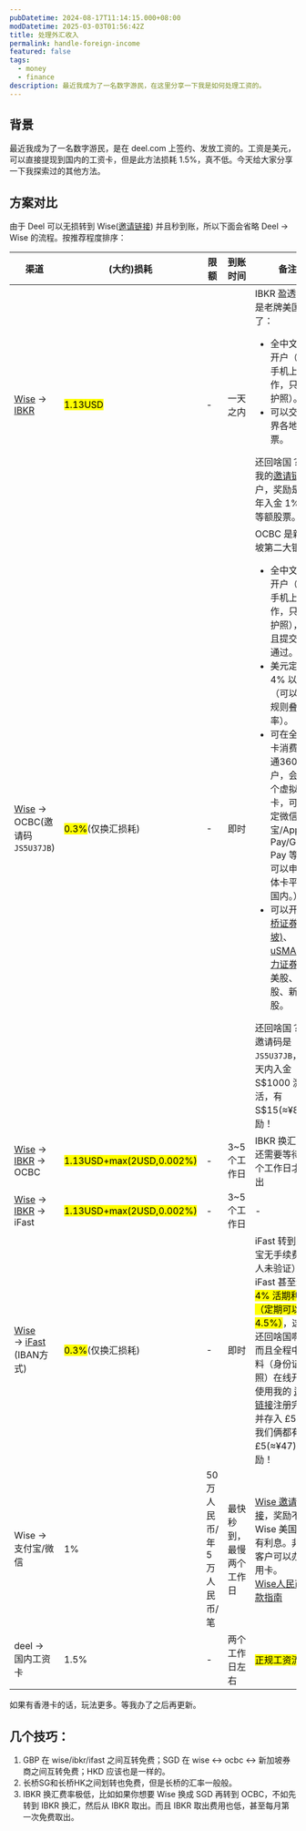 ```yaml
---
pubDatetime: 2024-08-17T11:14:15.000+08:00
modDatetime: 2025-03-03T01:56:42Z
title: 处理外汇收入
permalink: handle-foreign-income
featured: false
tags:
  - money
  - finance
description: 最近我成为了一名数字游民，在这里分享一下我是如何处理工资的。
---
```


## 背景

最近我成为了一名数字游民，是在 deel.com 上签约、发放工资的。工资是美元，可以直接提现到国内的工资卡，但是此方法损耗 1.5%，真不低。今天给大家分享一下我探索过的其他方法。

## 方案对比

由于 Deel 可以无损转到 Wise(<a href="https://wise.com/invite/dic/gpwpbk5">邀请链接</a>) 并且秒到账，所以下面会省略 Deel -> Wise 的流程。按推荐程度排序：

<table>
  <thead>
    <tr>
      <th>渠道</th>
      <th>(大约)损耗</th>
      <th>限额</th>
      <th>到账时间</th>
      <th>备注</th>
    </tr>
  </thead>
  <tbody>
    <tr>
      <td>
        <a href="https://wise.com/invite/dic/gpwpbk5">Wise</a>
        ->
        <a href="https://ibkr.com/referral/bowen379">IBKR</a>
      </td>
      <td><mark>1.13USD</mark></td>
      <td>-</td>
      <td>一天之内</td>
      <td>
        IBKR 盈透证券是老牌美国券商了：
        <ul>
          <li>
            全中文在线开户（需在手机上操作，只需要护照）。
          </li>
          <li>
            可以交易世界各地的股票。
          </li>
        </ul>
        还回啥国？通过我的<a href="https://ibkr.com/referral/bowen379">邀请链接</a>开户，奖励是第一年入金 1% 的等额股票。
      </td>
    </tr>
    <tr>
      <td><a href="https://wise.com/zh-cn/help/articles/2955298/%E4%BA%BA%E6%B0%91%E5%B8%81%E6%B1%87%E6%AC%BE%E6%8C%87%E5%8D%97">Wise</a> -> OCBC(邀请码<code>JS5U37JB</code>)</td>
      <td><mark>0.3%</mark>(仅换汇损耗)</td>
      <td>-</td>
      <td>即时</td>
      <td>
        OCBC 是新加坡第二大银行：
        <ul>
          <li>
            全中文在线开户（需在手机上操作，只需要护照），而且提交后秒通过。
          </li>
          <li>
            美元定期 4% 以上（可以根据规则叠加利率）。
          </li>
          <li>
            可在全球刷卡消费（开通360账户，会有一个虚拟借记卡，可以绑定微信/支付宝/Apple Pay/Google Pay 等，也可以申请实体卡平邮到国内。）
          </li>
          <li>
            可以开通<a href="https://activity.lbmkt.ing/pages/longbridge/7415/index.html?app_id=longbridge&org_id=1&channel=HM20240006&account_channel=lb&lang=zh-CN&invite-code=J2PQM7&utm_source=longbridge_app_share">长桥证券(新加坡)</a>、<a href="https://m.usmartsg.com/promo/overseas/bonus-dec.html?ICode=7lft&langType=1&Id=">uSMART 盈力证券</a>，炒美股、港股、新加坡股。
          </li>
        </ul>
        还回啥国？我的邀请码是<code>JS5U37JB</code>，30 天内入金 S$1000 激活，有 S$15(≈¥82) 奖励！
      </td>
    </tr>
    <tr>
      <td><a href="https://wise.com/invite/dic/gpwpbk5">Wise</a> -> <a href="https://ibkr.com/referral/bowen379">IBKR</a> -> OCBC
      </td>
      <td><mark>1.13USD+max(2USD,0.002%)</mark></td>
      <td>-</td>
      <td>3~5个工作日</td>
      <td>IBKR 换汇成功还需要等待 3 个工作日才能取出</td>
    </tr>
    <tr>
      <td><a href="https://wise.com/invite/dic/gpwpbk5">Wise</a> -> <a href="https://ibkr.com/referral/bowen379">IBKR</a> -> iFast
      </td>
      <td><mark>1.13USD+max(2USD,0.002%)</mark></td>
      <td>-</td>
      <td>3~5个工作日</td>
      <td>-</td>
    </tr>
    <tr>
      <td>
        <a href="https://wise.com/zh-cn/help/articles/2955298/%E4%BA%BA%E6%B0%91%E5%B8%81%E6%B1%87%E6%AC%BE%E6%8C%87%E5%8D%97">Wise</a><br> ->
        <a href="https://www.ifastgb.com/tellafriend/bowenz9247">iFast</a> (IBAN方式)
      </td>
      <td><mark>0.3%</mark>(仅换汇损耗)</td>
      <td>-</td>
      <td>即时</td>
      <td>
        iFast 转到支付宝无手续费（本人未验证）。<br>
        iFast 甚至还有 <mark>4% 活期利率（定期可以达到 4.5%）</mark>，这利率还回啥国啊！<br>
        而且全程中文资料（身份证或护照）在线开户，使用我的
        <a href="https://www.ifastgb.com/tellafriend/bowenz9247">邀请链接</a>注册完成后并存入 £500，我们俩都有 £5(≈¥47) 奖励！
      </td>
    </tr>
    <tr>
      <td>Wise -> 支付宝/微信</td>
      <td>1%</td>
      <td>50 万人民币/年<br>5 万人民币/笔</td>
      <td>最快秒到，最慢两个工作日</td>
      <td>
        <a href="https://wise.com/invite/dic/gpwpbk5">Wise 邀请链接</a>，奖励不详<br>
        Wise 美国客户有利息。非中国客户可以办张信用卡。<br>
        <a href="https://wise.com/zh-cn/help/articles/2955298/%E4%BA%BA%E6%B0%91%E5%B8%81%E6%B1%87%E6%AC%BE%E6%8C%87%E5%8D%97">Wise人民币汇款指南</a>
      </td>
    </tr>
    <tr>
      <td>deel -> 国内工资卡</td>
      <td>1.5%</td>
      <td>-</td>
      <td>两个工作日左右</td>
      <td><mark>正规工资流水</mark></td>
    </tr>
  </tbody>
</table>

如果有香港卡的话，玩法更多。等我办了之后再更新。

## 几个技巧：

1. GBP 在 wise/ibkr/ifast 之间互转免费；SGD 在 wise <-> ocbc <-> 新加坡券商之间互转免费；HKD 应该也是一样的。
2. 长桥SG和长桥HK之间划转也免费，但是长桥的汇率一般般。
3. IBKR 换汇费率极低，比如如果你想要 Wise 换成 SGD 再转到 OCBC，不如先转到 IBKR 换汇，然后从 IBKR 取出。而且 IBKR 取出费用也低，甚至每月第一次免费取出。
